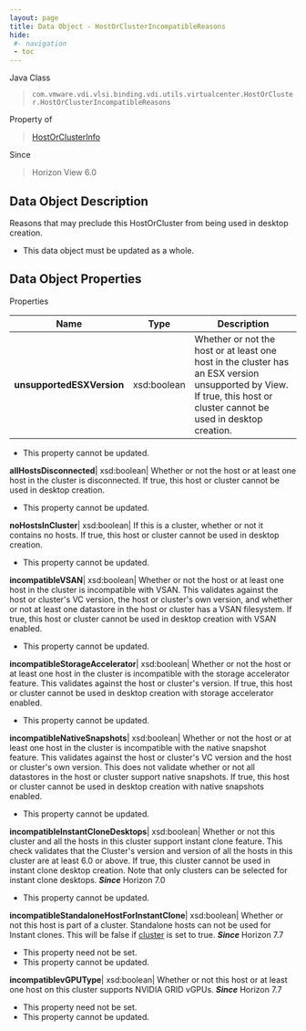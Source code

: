 ```yaml
---
layout: page
title: Data Object - HostOrClusterIncompatibleReasons
hide:
 #- navigation
 - toc
---
```






Java Class  
> `com.vmware.vdi.vlsi.binding.vdi.utils.virtualcenter.HostOrCluster.HostOrClusterIncompatibleReasons`

Property of  
> [HostOrClusterInfo](vdi.utils.virtualcenter.HostOrCluster.HostOrClusterInfo.md#field_detail)

Since  
> Horizon View 6.0


## Data Object Description 

Reasons that may preclude this HostOrCluster from being used in desktop creation. 

  * This data object must be updated as a whole.



## Data Object Properties

Properties

Name |  Type |  Description   
---|---|---  
**unsupportedESXVersion**|  xsd:boolean|  Whether or not the host or at least one host in the cluster has an ESX version unsupported by View. If true, this host or cluster cannot be used in desktop creation.   


* This property cannot be updated.

  
**allHostsDisconnected**|  xsd:boolean|  Whether or not the host or at least one host in the cluster is disconnected. If true, this host or cluster cannot be used in desktop creation.   


* This property cannot be updated.

  
**noHostsInCluster**|  xsd:boolean|  If this is a cluster, whether or not it contains no hosts. If true, this host or cluster cannot be used in desktop creation.   


* This property cannot be updated.

  
**incompatibleVSAN**|  xsd:boolean|  Whether or not the host or at least one host in the cluster is incompatible with VSAN. This validates against the host or cluster's VC version, the host or cluster's own version, and whether or not at least one datastore in the host or cluster has a VSAN filesystem. If true, this host or cluster cannot be used in desktop creation with VSAN enabled.   


* This property cannot be updated.

  
**incompatibleStorageAccelerator**|  xsd:boolean|  Whether or not the host or at least one host in the cluster is incompatible with the storage accelerator feature. This validates against the host or cluster's version. If true, this host or cluster cannot be used in desktop creation with storage accelerator enabled.   


* This property cannot be updated.

  
**incompatibleNativeSnapshots**|  xsd:boolean|  Whether or not the host or at least one host in the cluster is incompatible with the native snapshot feature. This validates against the host or cluster's VC version and the host or cluster's own version. This does not validate whether or not all datastores in the host or cluster support native snapshots. If true, this host or cluster cannot be used in desktop creation with native snapshots enabled.   


* This property cannot be updated.

  
**incompatibleInstantCloneDesktops**|  xsd:boolean|  Whether or not this cluster and all the hosts in this cluster support instant clone feature. This check validates that the Cluster's version and version of all the hosts in this cluster are at least 6.0 or above. If true, this cluster cannot be used in instant clone desktop creation. Note that only clusters can be selected for instant clone desktops.  **_Since_** Horizon 7.0  


* This property cannot be updated.

  
**incompatibleStandaloneHostForInstantClone**|  xsd:boolean|  Whether or not this host is part of a cluster. Standalone hosts can not be used for Instant clones. This will be false if [cluster](vdi.utils.virtualcenter.HostOrCluster.HostOrClusterInfo.md#cluster) is set to true.  **_Since_** Horizon 7.7  


* This property need not be set.
* This property cannot be updated.

  
**incompatiblevGPUType**|  xsd:boolean|  Whether or not this host or at least one host on this cluster supports NVIDIA GRID vGPUs.  **_Since_** Horizon 7.7  


* This property need not be set.
* This property cannot be updated.

  
  
  
 
  
  

